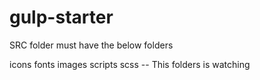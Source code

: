 # gulp-starter
SRC folder must have the below folders

icons
fonts
images
scripts
scss -- This folders is watching
